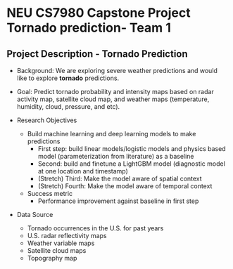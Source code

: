 # NEU CS7980 Capstone Project Tornado prediction- Team 1

## Project Description - **Tornado Prediction**
-   Background: We are exploring severe weather predictions and would like to explore **tornado** predictions.
-   Goal: Predict tornado probability and intensity maps based on radar activity map, satellite cloud map, and weather maps (temperature, humidity, cloud, pressure, and etc). 

 

-   Research Objectives 
    -   Build machine learning and deep learning models to make predictions
        -   First step: build linear models/logistic models and physics based model (parameterization from literature) as a baseline
        -   Second: build and finetune a LightGBM model (diagnostic model at one location and timestamp)
        -   (Stretch) Third: Make the model aware of spatial context
        -   (Stretch) Fourth: Make the model aware of temporal context
    -   Success metric
        -   Performance improvement against baseline in first step
-   Data Source
    -   Tornado occurrences in the U.S. for past years
    -   U.S. radar reflectivity maps
    -   Weather variable maps
    -   Satellite cloud maps
    -   Topography map
